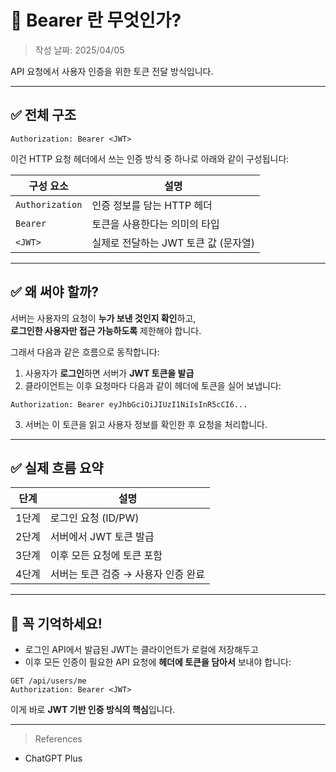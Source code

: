 # 🔐 Bearer <JWT>란 무엇인가?
> 작성 날짜: 2025/04/05

API 요청에서 사용자 인증을 위한 토큰 전달 방식입니다.

---

## ✅ 전체 구조

```http
Authorization: Bearer <JWT>
```

이건 HTTP 요청 헤더에서 쓰는 인증 방식 중 하나로 아래와 같이 구성됩니다:

| 구성 요소 | 설명 |
|-----------|------|
| `Authorization` | 인증 정보를 담는 HTTP 헤더 |
| `Bearer` | 토큰을 사용한다는 의미의 타입 |
| `<JWT>` | 실제로 전달하는 JWT 토큰 값 (문자열) |

---

## ✅ 왜 써야 할까?

서버는 사용자의 요청이 **누가 보낸 것인지 확인**하고,  
**로그인한 사용자만 접근 가능하도록** 제한해야 합니다.

그래서 다음과 같은 흐름으로 동작합니다:

1. 사용자가 **로그인**하면 서버가 **JWT 토큰을 발급**
2. 클라이언트는 이후 요청마다 다음과 같이 헤더에 토큰을 실어 보냅니다:

```http
Authorization: Bearer eyJhbGciOiJIUzI1NiIsInR5cCI6...
```

3. 서버는 이 토큰을 읽고 사용자 정보를 확인한 후 요청을 처리합니다.

---

## ✅ 실제 흐름 요약

| 단계 | 설명 |
|------|------|
| 1단계 | 로그인 요청 (ID/PW) |
| 2단계 | 서버에서 JWT 토큰 발급 |
| 3단계 | 이후 모든 요청에 토큰 포함 |
| 4단계 | 서버는 토큰 검증 → 사용자 인증 완료 |

---

## 📌 꼭 기억하세요!

- 로그인 API에서 발급된 JWT는 클라이언트가 로컬에 저장해두고  
- 이후 모든 인증이 필요한 API 요청에 **헤더에 토큰을 담아서** 보내야 합니다:

```http
GET /api/users/me
Authorization: Bearer <JWT>
```

이게 바로 **JWT 기반 인증 방식의 핵심**입니다.

---

> References
- ChatGPT Plus

